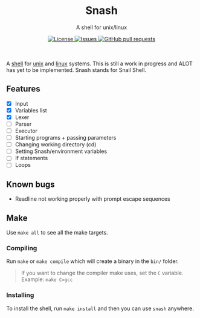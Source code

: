 <p align="center">
	<h1 align="center">Snash</h2>
	<p align="center">A shell for unix/linux</p>
</p>
<p align="center">
	<a href="./LICENSE">
		<img alt="License" src="https://img.shields.io/badge/license-GPL-blue?color=7aca00"/>
	</a>
	<a href="https://github.com/LordOfTrident/snash/issues">
		<img alt="Issues" src="https://img.shields.io/github/issues/LordOfTrident/snash?color=0088ff"/>
	</a>
	<a href="https://github.com/LordOfTrident/snash/pulls">
		<img alt="GitHub pull requests" src="https://img.shields.io/github/issues-pr/LordOfTrident/snash?color=0088ff"/>
	</a>
	<br><br><br>
</p>

A [shell](https://en.wikipedia.org/wiki/Unix_shell) for [unix](https://en.wikipedia.org/wiki/Unix) and
[linux](https://en.wikipedia.org/wiki/Linux) systems. This is still a work in progress and ALOT has yet to be
implemented. Snash stands for Snail Shell.

## Features
- [X] Input
- [X] Variables list
- [X] Lexer
- [ ] Parser
- [ ] Executor
- [ ] Starting programs + passing parameters
- [ ] Changing working directory (cd)
- [ ] Setting Snash/environment variables
- [ ] If statements
- [ ] Loops

## Known bugs
- Readline not working properly with prompt escape sequences

## Make
Use `make all` to see all the make targets.

### Compiling
Run `make` or `make compile` which will create a binary in the `bin/` folder.

> If you want to change the compiler make uses, set the `C` variable. Example: `make C=gcc`

### Installing
To install the shell, run `make install` and then you can use `snash` anywhere.
